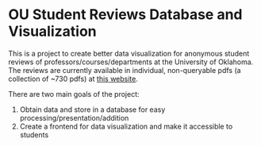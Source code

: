 # OU Student Reviews Database and Visualization 
This is a project to create better data visualization for anonymous student reviews of professors/courses/departments at the University of Oklahoma. The reviews are currently available in individual, non-queryable pdfs (a collection of ~730 pdfs) at [this website](http://www.ou.edu/provost/course-evaluation-data).

There are two main goals of the project:  
1. Obtain data and store in a database for easy processing/presentation/addition  
2. Create a frontend for data visualization and make it accessible to students  
